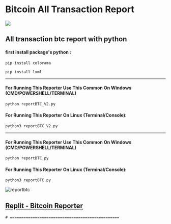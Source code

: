 # Bitcoin All Transaction Report

![](https://raw.githubusercontent.com/Pymmdrza/AllTransactionReportBitcoin/main/headreporter.png)

## All transaction btc report with python 

#### first install package's python :

`pip install colorama`

`pip install lxml`

----

#### For Running This Reporter Use This Common On Windows (CMD/POWERSHELL/TERMINAL)

`python reportBTC_V2.py`

#### For Running This Reporter On Linux (Terminal/Console):

`python3 reportBTC_V2.py`

----

#### For Running This Reporter Use This Common On Windows (CMD/POWERSHELL/TERMINAL)

`python reportBTC.py`

#### For Running This Reporter On Linux (Terminal/Console):

`python3 reportBTC.py`


![reportbtc](https://github.com/Pymmdrza/AllTransactionReportBitcoin/blob/main/reportbtc.png)

[Replit - Bitcoin Reporter](https://replit.com/@Mohammadrezafek/Bitcoin-Reporter-V3)
----
```
# ================================================